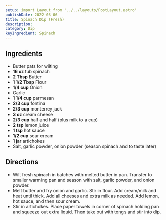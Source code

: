 ```yaml
---
setup: import Layout from '../../layouts/PostLayout.astro'
publishDate: 2022-03-06
title: Spinach Dip (Fresh)
description:
category: Dip
keyIngredient: Spinach
---
```


## Ingredients
- Butter pats for wilting
- **16 oz** tub spinach
- **2 Tbsp** Butter
- **1 1/2 Tbsp** Flour
- **1/4 cup** Onion
- Garlic
- **1 1/4 cup** parmesan
- **2/3 cup** fontina
- **2/3 cup** monterrey jack
- **3 oz** cream cheese
- **2/3 cup** half and half (plus milk to a cup)
- **2 tsp** lemon juice
- **1 tsp** hot sauce
- **1/2 cup** sour cream
- **1 jar** artichokes
- Salt, garlic powder, onion powder (season spinach and to taste later)

## Directions
- Wilt fresh spinach in batches with melted butter in pan. Transfer to smaller warming pan and season with salt, garlic powder, and onion powder.
- Melt butter and fry onion and garlic. Stir in flour. Add cream/milk and heat until thick. Add all cheeses and extra milk as needed. Add lemon, hot sauce, and then sour cream.
- Stir in artichokes. Place paper towels in corner of spinach holding pan and squeeze out extra liquid. Then take out with tongs and stir into dip.
